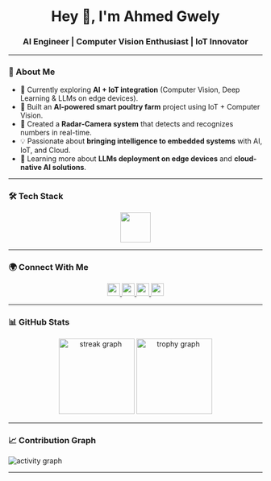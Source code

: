 <h1 align="center">Hey 👋, I'm Ahmed Gwely</h1>
<h3 align="center">AI Engineer | Computer Vision Enthusiast | IoT Innovator</h3>

---

### 🚀 About Me
- 🔭 Currently exploring **AI + IoT integration** (Computer Vision, Deep Learning & LLMs on edge devices).  
- 🐓 Built an **AI-powered smart poultry farm** project using IoT + Computer Vision.  
- 🎯 Created a **Radar-Camera system** that detects and recognizes numbers in real-time.  
- 💡 Passionate about **bringing intelligence to embedded systems** with AI, IoT, and Cloud.  
- 🌱 Learning more about **LLMs deployment on edge devices** and **cloud-native AI solutions**.  

---

### 🛠️ Tech Stack
<div align="center">
  <img src="https://skillicons.dev/icons?i=py,tensorflow,pytorch,opencv,arduino,raspberrypi,cpp,linux,docker,aws,git" height="60" />
</div>

---

### 🌍 Connect With Me
<div align="center">
  <a href="https://www.linkedin.com/in/ahmed-gwely-2589611b0/" target="_blank">
    <img src="https://img.shields.io/static/v1?message=LinkedIn&logo=linkedin&label=&color=0077B5&logoColor=white&style=for-the-badge" height="25" />
  </a>
  <a href="https://x.com/home" target="_blank">
    <img src="https://img.shields.io/static/v1?message=Twitter&logo=twitter&label=&color=1DA1F2&logoColor=white&style=for-the-badge" height="25" />
  </a>
  <a href="https://discord.com/users/ahmedgwely" target="_blank">
    <img src="https://img.shields.io/static/v1?message=Discord&logo=discord&label=&color=7289DA&logoColor=white&style=for-the-badge" height="25" />
  </a>
  <a href="https://github.com/ahmedgwely" target="_blank">
    <img src="https://img.shields.io/static/v1?message=GitHub&logo=github&label=&color=181717&logoColor=white&style=for-the-badge" height="25" />
  </a>
</div>

---

### 📊 GitHub Stats
<div align="center">
  <img src="https://streak-stats.demolab.com?user=ahmedgwely&locale=en&mode=daily&theme=blue-green&hide_border=false&border_radius=5" height="150" alt="streak graph" />
  <img src="https://github-profile-trophy.vercel.app?username=ahmedgwely&theme=algolia&column=-1&row=1&margin-w=8&margin-h=8&no-bg=false&no-frame=false" height="150" alt="trophy graph" />
</div>

---

### 📈 Contribution Graph
<picture>
  <source media="(prefers-color-scheme: dark)" srcset="https://raw.githubusercontent.com/ashutosh00710/github-readme-activity-graph/master/graph/graph-dark.svg">
  <source media="(prefers-color-scheme: light)" srcset="https://raw.githubusercontent.com/ashutosh00710/github-readme-activity-graph/master/graph/graph.svg">
  <img alt="activity graph" src="https://raw.githubusercontent.com/ashutosh00710/github-readme-activity-graph/master/graph/graph.svg">
</picture>

---

